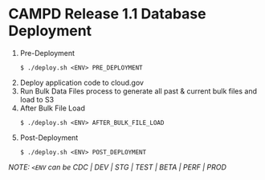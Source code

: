 # CAMPD Release 1.1 Database Deployment

1. Pre-Deployment
    ```
    $ ./deploy.sh <ENV> PRE_DEPLOYMENT
    ```
2. Deploy application code to cloud.gov
3. Run Bulk Data Files process to generate all past & current bulk files and load to S3
4. After Bulk File Load
    ```
    $ ./deploy.sh <ENV> AFTER_BULK_FILE_LOAD
    ```
5. Post-Deployment
    ```
    $ ./deploy.sh <ENV> POST_DEPLOYMENT
    ```

_NOTE: `<ENV` can be CDC | DEV | STG | TEST | BETA | PERF | PROD_